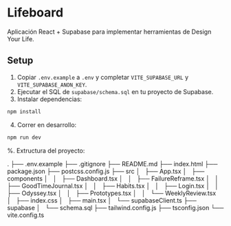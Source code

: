 # Lifeboard

Aplicación React + Supabase para implementar herramientas de Design Your Life.

## Setup

1. Copiar `.env.example` a `.env` y completar `VITE_SUPABASE_URL` y `VITE_SUPABASE_ANON_KEY`.
2. Ejecutar el SQL de `supabase/schema.sql` en tu proyecto de Supabase.
3. Instalar dependencias:

```bash
npm install
```

4. Correr en desarrollo:

```bash
npm run dev
```
%. Extructura del proyecto:

.
├── .env.example
├── .gitignore
├── README.md
├── index.html
├── package.json
├── postcss.config.js
├── src
│   ├── App.tsx
│   ├── components
│   │   ├── Dashboard.tsx
│   │   ├── FailureReframe.tsx
│   │   ├── GoodTimeJournal.tsx
│   │   ├── Habits.tsx
│   │   ├── Login.tsx
│   │   ├── Odyssey.tsx
│   │   ├── Prototypes.tsx
│   │   └── WeeklyReview.tsx
│   ├── index.css
│   ├── main.tsx
│   └── supabaseClient.ts
├── supabase
│   └── schema.sql
├── tailwind.config.js
├── tsconfig.json
└── vite.config.ts
